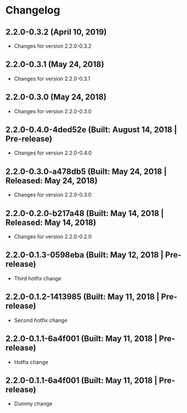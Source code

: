 # Changelog

## 2.2.0-0.3.2 (April 10, 2019)

* Changes for version 2.2.0-0.3.2

## 2.2.0-0.3.1 (May 24, 2018)

* Changes for version 2.2.0-0.3.1

## 2.2.0-0.3.0 (May 24, 2018)

* Changes for version 2.2.0-0.3.0

## 2.2.0-0.4.0-4ded52e (Built: August 14, 2018 | Pre-release)

* Changes for version 2.2.0-0.4.0

## 2.2.0-0.3.0-a478db5 (Built: May 24, 2018 | Released: May 24, 2018)

* Changes for version 2.2.0-0.3.0

## 2.2.0-0.2.0-b217a48 (Built: May 14, 2018 | Released: May 14, 2018)

* Changes for version 2.2.0-0.2.0

## 2.2.0-0.1.3-0598eba (Built: May 12, 2018 | Pre-release)

* Third hotfix change

## 2.2.0-0.1.2-1413985 (Built: May 11, 2018 | Pre-release)

* Second hotfix change

## 2.2.0-0.1.1-6a4f001 (Built: May 11, 2018 | Pre-release)

* Hotfix change

## 2.2.0-0.1.1-6a4f001 (Built: May 11, 2018 | Pre-release)

* Dummy change

